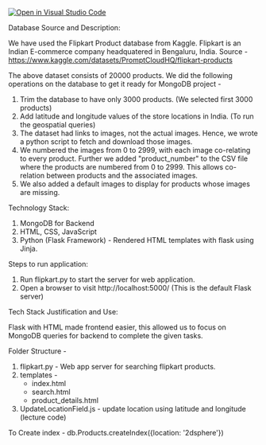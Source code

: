 [![Open in Visual Studio Code](https://classroom.github.com/assets/open-in-vscode-718a45dd9cf7e7f842a935f5ebbe5719a5e09af4491e668f4dbf3b35d5cca122.svg)](https://classroom.github.com/online_ide?assignment_repo_id=11318438&assignment_repo_type=AssignmentRepo)

Database Source and Description:

We have used the Flipkart Product database from Kaggle. Flipkart is an Indian E-commerce company headquatered in Bengaluru, India.
Source - https://www.kaggle.com/datasets/PromptCloudHQ/flipkart-products

The above dataset consists of 20000 products. We did the following operations on the database to get it ready for MongoDB project - 
1. Trim the database to have only 3000 products. (We selected first 3000 products)
2. Add latitude and longitude values of the store locations in India. (To run the geospatial queries)
3. The dataset had links to images, not the actual images. Hence, we wrote a python script to fetch and download those images. 
4. We numbered the images from 0 to 2999, with each image co-relating to every product. Further we added "product_number" to the CSV file where
   the products are numbered from 0 to 2999. This allows co-relation between products and the associated images.
5. We also added a default images to display for products whose images are missing.


Technology Stack:

1. MongoDB for Backend
2. HTML, CSS, JavaScript
3. Python (Flask Framework) - Rendered HTML templates with flask using Jinja.

Steps to run application:

1. Run flipkart.py to start the server for web application.
2. Open a browser to visit http://localhost:5000/ (This is the default Flask server)

Tech Stack Justification and Use:

Flask with HTML made frontend easier, this allowed us to focus on MongoDB queries for backend to complete the given tasks.

Folder Structure - 

1. flipkart.py - Web app server for searching flipkart products.
2. templates -
   - index.html
   - search.html
   - product_details.html
3. UpdateLocationField.js - update location using latitude and longitude (lecture code)

To Create index - db.Products.createIndex({location: '2dsphere'})
